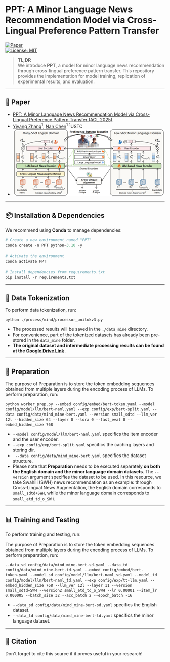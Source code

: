 # PPT: A Minor Language News Recommendation Model via Cross-Lingual Preference Pattern Transfer

[![Paper](https://img.shields.io/badge/Paper-ACL_2025-blue)](https://aclanthology.org/2025.acl-long.526/)  
[![License: MIT](https://img.shields.io/badge/License-MIT-yellow.svg)](LICENSE)

> **TL;DR**  
> We introduce **PPT**, a model for minor language news recommendation through cross-lingual preference pattern transfer. This repository provides the implementation for model training, replication of experimental results, and evaluation.

---

##  📄 Paper

- [PPT: A Minor Language News Recommendation Model via Cross-Lingual Preference Pattern Transfer (ACL 2025)](https://aclanthology.org/2025.acl-long.526/)
- [Yiyang Zhang](https://yiyangzhang-hz.github.io/)<sup>1</sup>, [Nan Chen](https://openreview.net/profile?id=~Nan_Chen13)<sup>1</sup>
  <sup>1</sup>USTC 
- ![Overview of PPT](./figure/overview.png)

---

## 📦 Installation & Dependencies

We recommend using **Conda** to manage dependencies:

```python
# Create a new environment named "PPT"
conda create -n PPT python=3.10 -y

# Activate the environment
conda activate PPT

# Install dependencies from requirements.txt
pip install -r requirements.txt
```

------

## 🧩 Data Tokenization

To perform data tokenization, run:

```
python ./process/mind/processor_unitokv3.py
```

- The processed results will be saved in the `./data_mine` directory.
- For convenience, part of the tokenized datasets has already been pre-stored in the `data_mine` folder. 
- **The original dataset and intermediate processing results can be found at the [Google Drive Link](https://drive.google.com/drive/folders/1oO3P1TOolY2pDc8L3OcNczcZdGs-n4lW?usp=drive_link)** .

------

## 📝 Preparation

The purpose of Preparation is to store the token embedding sequences obtained from multiple layers during the encoding process of LLMs. To perform preparation, run:

```
python worker_prep.py --embed config/embed/bert-token.yaml --model config/model/llm/bert-naml.yaml --exp config/exp/bert-split.yaml --data config/data/mind_mine-bert.yaml --version small_sdtd --llm_ver 12l --hidden_size 64 --layer 0 --lora 0 --fast_eval 0 --embed_hidden_size 768
```

-  `--model config/model/llm/bert-naml.yaml` specifics the item encoder and the user encoder. 
-  `--exp config/exp/bert-split.yaml` specifics the caching layers and storing dir.
-  ` --data config/data/mind_mine-bert.yaml` specifies the dataset structure.
-  Please note that **Preparation** needs to be executed separately **on both the English domain and the minor language domain datasets**. The `--version` argument specifies the dataset to be used. In this resource, we take Swahili (SWH) news recommendation as an example: through Cross-Lingual News Augmentation, the English domain corresponds to `small_sdtd+SWH`, while the minor language domain corresponds to `small_etd_td_o_SWH`.

------

## 📊 Training and Testing

To perform training and testing, run:

The purpose of Preparation is to store the token embedding sequences obtained from multiple layers during the encoding process of LLMs. To perform preparation, run:

```
--data_sd config/data/mind_mine-bert-sd.yaml --data_td config/data/mind_mine-bert-td.yaml --embed config/embed/bert-token.yaml --model_sd config/model/llm/bert-naml_sd.yaml --model_td config/model/llm/bert-naml_td.yaml --exp config/exp/tt-llm.yaml --embed_hidden_size 768 --llm_ver 12l --layer 11 --version small_sdtd+SWH --version2 small_etd_td_o_SWH --lr 0.00001 --item_lr 0.000005 --batch_size 32 --acc_batch 2 --epoch_batch -16
```

-  `--data_sd config/data/mind_mine-bert-sd.yaml` specifics the English dataset. 
-  `--data_td config/data/mind_mine-bert-td.yaml` specifics the minor language dataset. 

---

## 📖 Citation

Don't forget to cite this source if it proves useful in your research!

